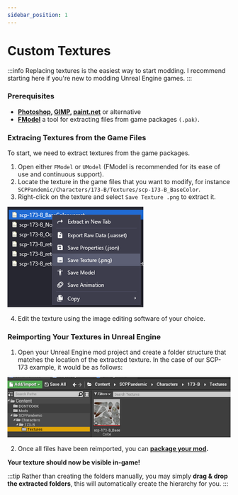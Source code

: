 ```yaml
---
sidebar_position: 1
---
```


# Custom Textures

:::info
Replacing textures is the easiest way to start modding. I recommend starting here if you're new to modding Unreal Engine games.
:::

### Prerequisites

* **[Photoshop](https://www.adobe.com/products/photoshop.html), [GIMP](https://www.gimp.org), [paint.net](https://www.getpaint.net)** or alternative
* **[FModel](https://fmodel.app)** a tool for extracting files from game packages `(.pak)`.

### Extracing Textures from the Game Files

To start, we need to extract textures from the game packages.

1. Open either `FModel` or `UModel` (FModel is recommended for its ease of use and continuous support).
2. Locate the texture in the game files that you want to modify, for instance `SCPPandemic/Characters/173-B/Textures/scp-173-B_BaseColor`.
3. Right-click on the texture and select `Save Texture .png` to extract it.

![extracttexture.png](assets/extracttexture.png)

4. Edit the texture using the image editing software of your choice.

### Reimporting Your Textures in Unreal Engine

1. Open your Unreal Engine mod project and create a folder structure that matches the location of the extracted texture. In the case of our SCP-173 example, it would be as follows:

![folderhierarchy.png](assets/folderhierarchy.png)

2. Once all files have been reimported, you can **[package your mod](../creatingpackages/index.md).**

**Your texture should now be visible in-game!**

:::tip
Rather than creating the folders manually, you may simply **drag & drop the extracted folders**, this will automatically create the hierarchy for you.
:::

